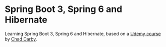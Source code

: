 # Spring Boot 3, Spring 6 and Hibernate
Learning Spring Boot 3, Spring 6 and Hibernate, based on a [Udemy course](https://www.udemy.com/course/spring-hibernate-tutorial) by [Chad Darby](https://www.udemy.com/user/chaddarby2/).
